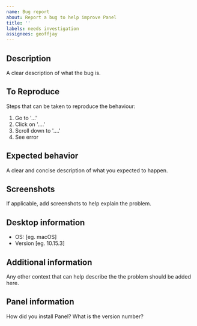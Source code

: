 ```yaml
---
name: Bug report
about: Report a bug to help improve Panel
title: ''
labels: needs investigation
assignees: geoffjay
---
```


## Description

A clear description of what the bug is.

## To Reproduce

Steps that can be taken to reproduce the behaviour:

1. Go to '...'
2. Click on '....'
3. Scroll down to '....'
4. See error

## Expected behavior

A clear and concise description of what you expected to happen.

## Screenshots

If applicable, add screenshots to help explain the problem.

## Desktop information

- OS: [eg. macOS]
- Version [eg. 10.15.3]

## Additional information

Any other context that can help describe the the problem should be added here.

## Panel information

How did you install Panel?
What is the version number?
